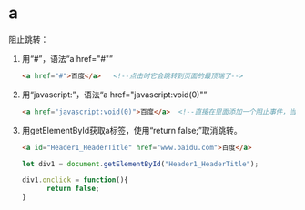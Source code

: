 # a



阻止跳转：

1. 用“#”，语法“a href="#"”

   ~~~html
   <a href="#">百度</a>   <!--点击时它会跳转到页面的最顶端了-->
   ~~~

   

2. 用“javascript:”，语法“a href="javascript:void(0)"”

   ~~~html
   <a href="javascript:void(0)">百度</a>  <!--直接在里面添加一个阻止事件，当然直接是"javascript:"也是可以的，最好还是写全吧-->
   ~~~

   

3. 用getElementById获取a标签，使用“return false;”取消跳转。

   ~~~html
   <a id="Header1_HeaderTitle" href="www.baidu.com">百度</a>
   ~~~

   ~~~js
   let div1 = document.getElementById("Header1_HeaderTitle");
   
   div1.onclick = function(){
         return false;
   }
   ~~~

   